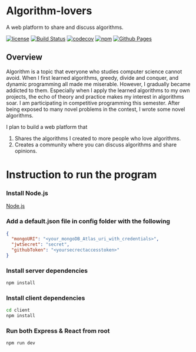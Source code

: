 # Algorithm-lovers
A web platform to share and discuss algorithms.

[![license](https://img.shields.io/badge/license-MIT-green)](https://github.com/nehCG/algorithm-lovers/blob/main/LICENSE)
[![Build Status](https://github.com/nehCG/algorithm-lovers/workflows/Build%20Status/badge.svg?branch=main)](https://github.com/nehCG/algorithm-lovers/actions?query=workflow%3A%22Build+Status%22)
[![codecov](https://codecov.io/gh/nehCG/algorithm-lovers/branch/main/graph/badge.svg)](https://codecov.io/gh/nehCG/algorithm-lovers)
[![npm](https://img.shields.io/npm/v/algorithm-lovers)](https://www.npmjs.com/package/algorithm-lovers)
[![Github Pages](https://img.shields.io/badge/Github-Pages-blue)](https://nehcg.github.io/algorithm-lovers/)
## Overview
Algorithm is a topic that everyone who studies computer science cannot avoid. 
When I first learned algorithms, greedy, divide and conquer, and dynamic 
programming all made me miserable. However, I gradually became addicted to them. 
Especially when I apply the learned algorithms to my own projects, the echo of 
theory and practice makes my interest in algorithms soar. I am participating 
in competitive programming this semester. After being exposed to many novel 
problems in the contest, I wrote some novel algorithms. 

I plan to build a web platform that

1. Shares the algorithms I created to more people who love algorithms.
2. Creates a community where you can discuss algorithms and share opinions.

# Instruction to run the program

### Install Node.js

[Node.js](https://nodejs.org/en)

### Add a default.json file in config folder with the following

```json
{
  "mongoURI": "<your_mongoDB_Atlas_uri_with_credentials>",
  "jwtSecret": "secret",
  "githubToken": "<yoursecrectaccesstoken>"
}
```

### Install server dependencies

```bash
npm install
```

### Install client dependencies

```bash
cd client
npm install
```

### Run both Express & React from root

```bash
npm run dev
```